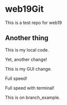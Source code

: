 # web19Git
This is a test repo for web19
## Another thing

This is my local code.

Yet, another change!

This is my GUI change.

Full speed!

Full speed with terminal!

This is on branch_example.